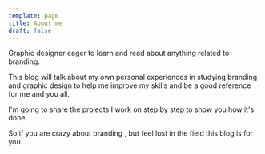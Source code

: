 ```yaml
---
template: page
title: About me
draft: false
---
```

Graphic designer eager to learn and read about anything related to branding.

This blog will talk about my own  personal experiences in studying branding and graphic design to help me improve my skills and be a good reference for me and you all.

I'm going to share the projects I work on step by step to show you how it's done.

So if you are crazy about branding , but feel lost in the field this blog is for you.
